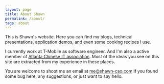 ```yaml
---
layout: page
title: About Shawn
permalink: /about/
tags: about
---
```


This is Shawn's website. Here you can find my blogs, technical presentations, application demos, and even some cooking recipes I use.

I currently work at T-Mobile as software engineer. And I'm also a active member of [Atlanta Chinese IT association](http://www.atlchineseit.org/). Most of the ideas you see on this site are extracted from my experience in these places.

You are welcome to shoot me an email at me@shawn-cao.com if you found some bug here, any suggestions, or just want to say hello.
